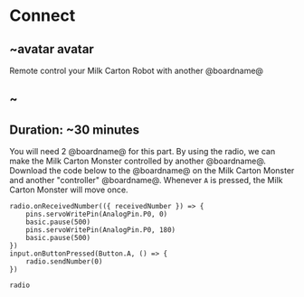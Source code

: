 # Connect

## ~avatar avatar

Remote control your Milk Carton Robot with another @boardname@

## ~

## Duration: ~30 minutes

You will need 2 @boardname@ for this part. By using the radio, we can make the Milk Carton Monster controlled by another @boardname@. Download the code below to the @boardname@ on the Milk Carton Monster and another "controller" @boardname@. Whenever `A` is pressed, the Milk Carton Monster will move once.

```blocks
radio.onReceivedNumber(({ receivedNumber }) => {
    pins.servoWritePin(AnalogPin.P0, 0)
    basic.pause(500)
    pins.servoWritePin(AnalogPin.P0, 180)
    basic.pause(500)
})
input.onButtonPressed(Button.A, () => {
    radio.sendNumber(0)
})
```

```package
radio
```